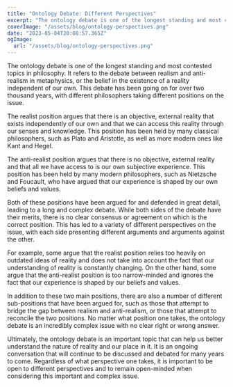 ```yaml
---
title: "Ontology Debate: Different Perspectives"
excerpt: "The ontology debate is one of the longest standing and most contested topics in philosophy. It refers to the debate between realism and anti-realism in metaphysics, or the belief in the existence of a reality independent of our own."
coverImage: "/assets/blog/ontology-perspectives.png"
date: "2023-05-04T20:08:57.365Z"
ogImage:
  url: "/assets/blog/ontology-perspectives.png"
---
```


The ontology debate is one of the longest standing and most contested topics in philosophy. It refers to the debate between realism and anti-realism in metaphysics, or the belief in the existence of a reality independent of our own. This debate has been going on for over two thousand years, with different philosophers taking different positions on the issue.

The realist position argues that there is an objective, external reality that exists independently of our own and that we can access this reality through our senses and knowledge. This position has been held by many classical philosophers, such as Plato and Aristotle, as well as more modern ones like Kant and Hegel.

The anti-realist position argues that there is no objective, external reality and that all we have access to is our own subjective experience. This position has been held by many modern philosophers, such as Nietzsche and Foucault, who have argued that our experience is shaped by our own beliefs and values.

Both of these positions have been argued for and defended in great detail, leading to a long and complex debate. While both sides of the debate have their merits, there is no clear consensus or agreement on which is the correct position. This has led to a variety of different perspectives on the issue, with each side presenting different arguments and arguments against the other.

For example, some argue that the realist position relies too heavily on outdated ideas of reality and does not take into account the fact that our understanding of reality is constantly changing. On the other hand, some argue that the anti-realist position is too narrow-minded and ignores the fact that our experience is shaped by our beliefs and values.

In addition to these two main positions, there are also a number of different sub-positions that have been argued for, such as those that attempt to bridge the gap between realism and anti-realism, or those that attempt to reconcile the two positions. No matter what position one takes, the ontology debate is an incredibly complex issue with no clear right or wrong answer.

Ultimately, the ontology debate is an important topic that can help us better understand the nature of reality and our place in it. It is an ongoing conversation that will continue to be discussed and debated for many years to come. Regardless of what perspective one takes, it is important to be open to different perspectives and to remain open-minded when considering this important and complex issue.
